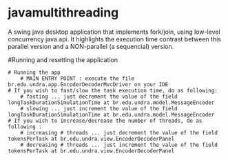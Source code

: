 # javamultithreading
A swing java desktop application that implements fork/join, using low-level concurrency java api.
It highlights the execution time contrast between this parallel version and a NON-parallel (a sequencial) version.

#Running and resetting the application

	# Running the app
		# MAIN ENTRY POINT : execute the file br.edu.undra.app.EncoderDecoderMvcDriver on your IDE
	# If you wish to fast/slow the task execution time, do as following:
		# fasting ... just decrement the value of the field longTaskDurationSimulationTime at br.edu.undra.model.MessageEncoder
		# slowing ... just increment the value of the field longTaskDurationSimulationTime at br.edu.undra.model.MessageEncoder
	# If you wich to increase/decrease the number of threads, do as following :
		# increasing # threads ... just decrement the value of the field tokensPerTask at br.edu.undra.view.EncoderDecoderPanel
		# decreasing # threads ... just increment the value of the field tokensPerTask at br.edu.undra.view.EncoderDecoderPanel

